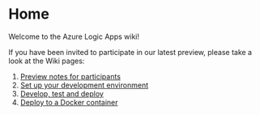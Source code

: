 # Home

Welcome to the Azure Logic Apps wiki!

If you have been invited to participate in our latest preview, please take a look at the Wiki pages:

1. [Preview notes for participants](1-Preview-notes-for-participants.md)
2. [Set up your development environment](2-Set-up-your-development-environment.md)
3. [Develop, test and deploy](3-Develop-test-and-deploy-a-workflow-app.md)
4. [Deploy to a Docker container](4-Deploy-to-a-Docker-container.md)